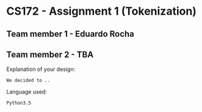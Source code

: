 # CS172 - Assignment 1 (Tokenization)

## Team member 1 - Eduardo Rocha
## Team member 2 - TBA

Explanation of your design:
```
We decided to ..
```

Language used: 
```
Python3.5
```